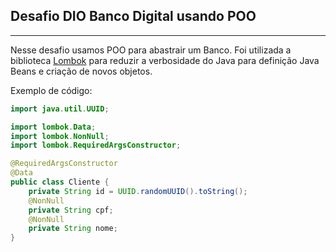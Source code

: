 ## Desafio DIO Banco Digital usando POO

---

Nesse desafio usamos POO para abastrair um Banco. Foi utilizada a biblioteca [Lombok](https://projectlombok.org/) para reduzir a verbosidade do Java para definição Java Beans e criação de novos objetos.

Exemplo de código:

```Java
import java.util.UUID;

import lombok.Data;
import lombok.NonNull;
import lombok.RequiredArgsConstructor;

@RequiredArgsConstructor
@Data
public class Cliente {
    private String id = UUID.randomUUID().toString();
    @NonNull
    private String cpf;
    @NonNull
    private String nome;
}
```